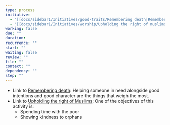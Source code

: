```yaml
---
type: process
initiative:
  - "[[docs/sidebar1/Initiatives/good-traits/Remembering death|Remembering death]]"
  - "[[docs/sidebar1/Initiatives/worship/Upholding the right of muslims|Upholding the right of muslims]]"
working: false
due: ""
duration: 
recurrence: ""
start: ""
waiting: false
review: ""
file: ""
context: ""
dependency: ""
step: ""
---
```


* Link to [Remembering death](docs/sidebar1/Initiatives/good-traits/Remembering%20death.md): Helping someone in need alongside good intentions and good character are the things that weigh the most.
* Link to [Upholding the right of Muslims](docs/sidebar1/Initiatives/worship/Upholding%20the%20right%20of%20muslims.md): One of the objectives of this activity is:
    * Spending time with the poor
    * Showing kindness to orphans
 
